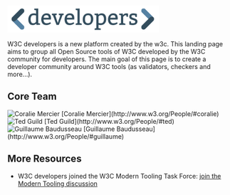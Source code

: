<img height="60" src="img/developers-logo-blue.png" alt="developers by w3c">

W3C developers is a new platform created by the w3c. This landing page aims to group all Open Source tools of W3C developed by the W3C community for developers.
The main goal of this page is to create a developer community around W3C tools (as validators, checkers and more...).

## Core Team

<img height="60" src="http://www.w3.org/2006/05/u/851547a2a0c3-sm.jpg" alt="Coralie Mercier">
[Coralie Mercier](http://www.w3.org/People/#coralie)

<img height="60" src="http://www.w3.org/2006/05/u/517eabff0321-sm.jpg" alt="Ted Guild">
[Ted Guild](http://www.w3.org/People/#ted)

<img height="60" src="http://www.w3.org/2006/05/u/2yevigdqickk-sm.jpg" alt="Guillaume Baudusseau">
[Guillaume Baudusseau](http://www.w3.org/People/#guillaume)

## More Resources

- W3C developers joined the W3C Modern Tooling Task Force: [join the Modern Tooling discussion](http://w3c.github.io/modern-tooling/)



